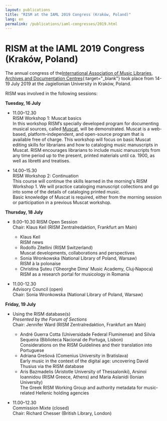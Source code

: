 ```yaml
---
layout: publications
title: "RISM at the IAML 2019 Congress (Kraków, Poland)"
lang: en
permalink: /publications/iaml-congresses/2019.html
---
```


# RISM at the IAML 2019 Congress (Kraków, Poland)

The annual congress of the[International Association of Music Libraries, Archives and Documentation Centres](http://www.iaml.info/congresses/2019-krakow){:target="_blank"} took place from 14-19 July 2019 at the Jagiellonian University in Kraków, Poland.

RISM was involved in the following sessions:

**Tuesday, 16 July**     

- 11.00–12.30       
RISM Workshop 1: Muscat basics   
In this workshop RISM’s specially developed program for documenting musical sources, called [Muscat](/en/community/muscat.html "Opens internal link in current window"), will be demonstrated. Muscat is a web-based, platform-independent, and open-source program that is available free of charge. This workshop will focus on basic Muscat editing skills for librarians and how to cataloging music manuscripts in Muscat. RISM encourages librarians to include music manuscripts from any time period up to the present, printed materials until ca. 1900, as well as libretti and treatises.   
  
- 14.00–15.30   
RISM Workshop 2: Continuation  
This course will continue the skills learned in the morning's RISM Workshop 1. We will practice cataloging manuscript collections and go into some of the details of cataloging printed music.   
 Basic knowledge of Muscat is required, either from the morning session or participation in a previous Muscat workshop. 

**Thursday, 18 July**  

- 9.00–10.30 RISM Open Session  
Chair: Klaus Keil (RISM Zentralredaktion, Frankfurt am Main)
  - Klaus Keil  
RISM news
  - Rodolfo Zitellini (RISM Switzerland)   
Muscat developments, collaborations and perspectives
  - Sonia Wronkowska (National Library of Poland, Warsaw)  
RISM à la polonaise
  - Christina Şuteu (‘Gheorghe Dima’ Music Academy, Cluj‐Napoca)   
RISM as a research portal for musicology in Romania

- 11.00-12.30  
Advisory Council (open)  
Chair: Sonia Wronkowska (National Library of Poland, Warsaw)

**Friday, 19 July**  

- Using the RISM database(s)  
_Presented by the Forum of Sections_  
Chair: Jennifer Ward (RISM Zentralredaktion, Frankfurt am Main)
  - André Guerra Cotta (Universidade Federal Fluminense) and Silvia Sequeira (Biblioteca Nacional de Portuga, Lisbon)   
Considerations on the RISM Guidelines and their translation into Portuguese
  - Adriana Grešová (Comenius University in Bratislava)   
Early music in the context of the digital age: uncovering David Thusius via the RISM database
  - Aris Bazmadelis (Aristotle University of Thessaloniki), Arsinoi Ioannidou (RISM Greece, Athens) and Maria Aslanidi (Ionian University)   
The Greek RISM Working Group and authority metadata for music‐related Hellenic holding agencies

- 11.00–12.30       
Commission Mixte (closed)        
Chair: Richard Chesser (British Library, London)   